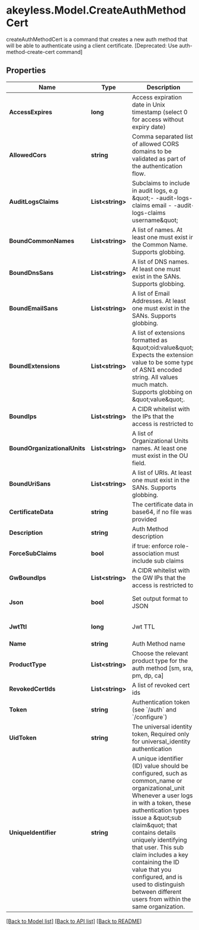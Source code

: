 # akeyless.Model.CreateAuthMethodCert
createAuthMethodCert is a command that creates a new auth method that will be able to authenticate using a client certificate. [Deprecated: Use auth-method-create-cert command]

## Properties

Name | Type | Description | Notes
------------ | ------------- | ------------- | -------------
**AccessExpires** | **long** | Access expiration date in Unix timestamp (select 0 for access without expiry date) | [optional] [default to 0]
**AllowedCors** | **string** | Comma separated list of allowed CORS domains to be validated as part of the authentication flow. | [optional] 
**AuditLogsClaims** | **List&lt;string&gt;** | Subclaims to include in audit logs, e.g \&quot;- -audit-logs-claims email - -audit-logs-claims username\&quot; | [optional] 
**BoundCommonNames** | **List&lt;string&gt;** | A list of names. At least one must exist in the Common Name. Supports globbing. | [optional] 
**BoundDnsSans** | **List&lt;string&gt;** | A list of DNS names. At least one must exist in the SANs. Supports globbing. | [optional] 
**BoundEmailSans** | **List&lt;string&gt;** | A list of Email Addresses. At least one must exist in the SANs. Supports globbing. | [optional] 
**BoundExtensions** | **List&lt;string&gt;** | A list of extensions formatted as \&quot;oid:value\&quot;. Expects the extension value to be some type of ASN1 encoded string. All values much match. Supports globbing on \&quot;value\&quot;. | [optional] 
**BoundIps** | **List&lt;string&gt;** | A CIDR whitelist with the IPs that the access is restricted to | [optional] 
**BoundOrganizationalUnits** | **List&lt;string&gt;** | A list of Organizational Units names. At least one must exist in the OU field. | [optional] 
**BoundUriSans** | **List&lt;string&gt;** | A list of URIs. At least one must exist in the SANs. Supports globbing. | [optional] 
**CertificateData** | **string** | The certificate data in base64, if no file was provided | [optional] 
**Description** | **string** | Auth Method description | [optional] 
**ForceSubClaims** | **bool** | if true: enforce role-association must include sub claims | [optional] 
**GwBoundIps** | **List&lt;string&gt;** | A CIDR whitelist with the GW IPs that the access is restricted to | [optional] 
**Json** | **bool** | Set output format to JSON | [optional] [default to false]
**JwtTtl** | **long** | Jwt TTL | [optional] [default to 0]
**Name** | **string** | Auth Method name | 
**ProductType** | **List&lt;string&gt;** | Choose the relevant product type for the auth method [sm, sra, pm, dp, ca] | [optional] 
**RevokedCertIds** | **List&lt;string&gt;** | A list of revoked cert ids | [optional] 
**Token** | **string** | Authentication token (see &#x60;/auth&#x60; and &#x60;/configure&#x60;) | [optional] 
**UidToken** | **string** | The universal identity token, Required only for universal_identity authentication | [optional] 
**UniqueIdentifier** | **string** | A unique identifier (ID) value should be configured, such as common_name or organizational_unit Whenever a user logs in with a token, these authentication types issue a \&quot;sub claim\&quot; that contains details uniquely identifying that user. This sub claim includes a key containing the ID value that you configured, and is used to distinguish between different users from within the same organization. | 

[[Back to Model list]](../README.md#documentation-for-models) [[Back to API list]](../README.md#documentation-for-api-endpoints) [[Back to README]](../README.md)

